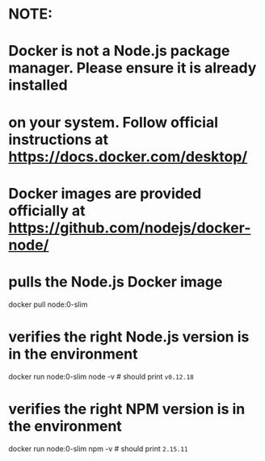# NOTE:
# Docker is not a Node.js package manager. Please ensure it is already installed
# on your system. Follow official instructions at https://docs.docker.com/desktop/
# Docker images are provided officially at https://github.com/nodejs/docker-node/

# pulls the Node.js Docker image
docker pull node:0-slim

# verifies the right Node.js version is in the environment
docker run node:0-slim node -v # should print `v0.12.18`

# verifies the right NPM version is in the environment
docker run node:0-slim npm -v # should print `2.15.11`
